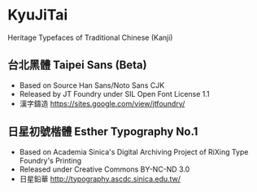 # KyuJiTai
Heritage Typefaces of Traditional Chinese (Kanji)

## 台北黑體 Taipei Sans (Beta)
- Based on Source Han Sans/Noto Sans CJK
- Released by JT Foundry under SIL Open Font License 1.1
- 漢字鑄造 https://sites.google.com/view/jtfoundry/

## 日星初號楷體 Esther Typography No.1
- Based on Academia Sinica's Digital Archiving Project of RiXing Type Foundry's Printing
- Released under Creative Commons BY-NC-ND 3.0
- 日星鉛華 http://typography.ascdc.sinica.edu.tw/
